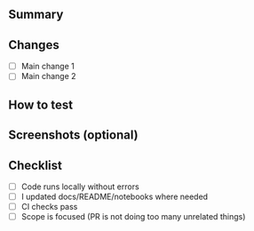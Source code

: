 ## Summary
<!-- What does this PR change? Why is it needed? -->

## Changes
- [ ] Main change 1
- [ ] Main change 2

## How to test
<!-- Steps to verify locally (commands, sample data, expected outputs). -->

## Screenshots (optional)
<!-- Add before/after images if relevant. -->

## Checklist
- [ ] Code runs locally without errors
- [ ] I updated docs/README/notebooks where needed
- [ ] CI checks pass
- [ ] Scope is focused (PR is not doing too many unrelated things)
